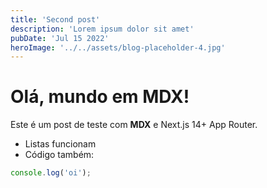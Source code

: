 ```yaml
---
title: 'Second post'
description: 'Lorem ipsum dolor sit amet'
pubDate: 'Jul 15 2022'
heroImage: '../../assets/blog-placeholder-4.jpg'
---
```


# Olá, mundo em MDX!

Este é um post de teste com **MDX** e Next.js 14+ App Router.

- Listas funcionam
- Código também:

```js
console.log('oi');
```
